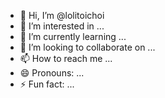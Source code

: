 - 👋 Hi, I’m @lolitoichoi
- 👀 I’m interested in ...
- 🌱 I’m currently learning ...
- 💞️ I’m looking to collaborate on ...
- 📫 How to reach me ...
- 😄 Pronouns: ...
- ⚡ Fun fact: ...

<!---
lolitoichoi/lolitoichoi is a ✨ special ✨ repository because its `README.md` (this file) appears on your GitHub profile.
You can click the Preview link to take a look at your changes.
--->
